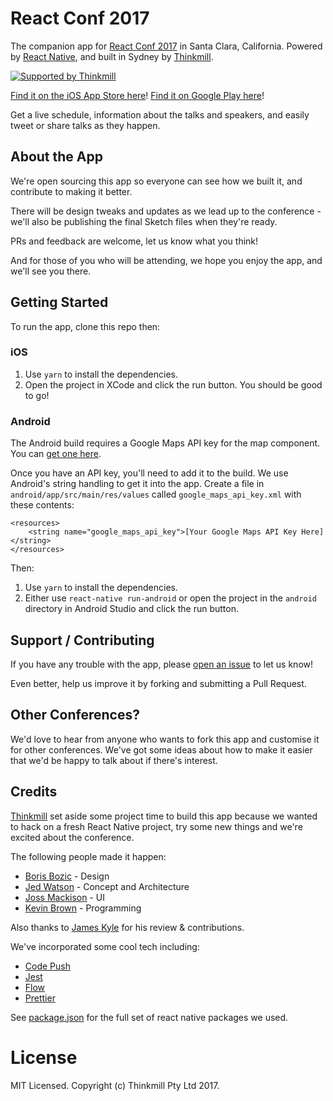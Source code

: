 # React Conf 2017

The companion app for [React Conf 2017](http://conf.reactjs.org) in Santa Clara, California. Powered by [React Native](https://facebook.github.io/react-native/), and built in Sydney by [Thinkmill](https://www.thinkmill.com.au).

<a href="http://thinkmill.com.au/?utm_source=github&amp;utm_medium=badge&amp;utm_campaign=react-conf-app"><img src="https://camo.githubusercontent.com/1752e09ecedba599946d84f1b465bc1176434d5a/68747470733a2f2f7468696e6b6d696c6c2e6769746875622e696f2f62616467652f68656172742e737667" alt="Supported by Thinkmill" data-canonical-src="https://thinkmill.github.io/badge/heart.svg" style="max-width:100%;"></a>

[Find it on the iOS App Store here](https://itunes.apple.com/WebObjects/MZStore.woa/wa/viewSoftware?id=1212174348&mt=8)!
[Find it on Google Play here](https://play.google.com/store/apps/details?id=com.reactconf2017)!

Get a live schedule, information about the talks and speakers, and easily tweet or share talks as they happen.

## About the App

We're open sourcing this app so everyone can see how we built it, and contribute to making it better.

There will be design tweaks and updates as we lead up to the conference - we'll also be publishing the final Sketch files when they're ready.

PRs and feedback are welcome, let us know what you think!

And for those of you who will be attending, we hope you enjoy the app, and we'll see you there.

## Getting Started

To run the app, clone this repo then:

### iOS

1. Use `yarn` to install the dependencies.
2. Open the project in XCode and click the run button. You should be good to go!

### Android

The Android build requires a Google Maps API key for the map component. You can [get one here](https://developers.google.com/maps/documentation/android-api/signup).

Once you have an API key, you'll need to add it to the build. We use Android's string handling to get it into the app. Create a file in `android/app/src/main/res/values` called `google_maps_api_key.xml` with these contents:

```
<resources>
    <string name="google_maps_api_key">[Your Google Maps API Key Here]</string>
</resources>
```

Then:

1. Use `yarn` to install the dependencies.
2. Either use `react-native run-android` or open the project in the `android` directory in Android Studio and click the run button.

## Support / Contributing

If you have any trouble with the app, please [open an issue](https://github.com/Thinkmill/react-conf-app/issues/new) to let us know!

Even better, help us improve it by forking and submitting a Pull Request.

## Other Conferences?

We'd love to hear from anyone who wants to fork this app and customise it for other conferences. We've got some ideas about how to make it easier that we'd be happy to talk about if there's interest.

## Credits

[Thinkmill](https://www.thinkmill.com.au) set aside some project time to build this app because we wanted to hack on a fresh React Native project, try some new things and we're excited about the conference.

The following people made it happen:

* [Boris Bozic](https://twitter.com/borisbozic) - Design
* [Jed Watson](http://twitter.com/jedwatson) - Concept and Architecture
* [Joss Mackison](https://twitter.com/jossmackison) - UI
* [Kevin Brown](https://github.com/blargity) - Programming

Also thanks to [James Kyle](https://twitter.com/thejameskyle) for his review & contributions.

We've incorporated some cool tech including:

* [Code Push](http://microsoft.github.io/code-push/)
* [Jest](https://facebook.github.io/jest/)
* [Flow](https://flowtype.org)
* [Prettier](https://github.com/prettier/prettier)

See [package.json](./package.json) for the full set of react native packages we used.

# License

MIT Licensed. Copyright (c) Thinkmill Pty Ltd 2017.
